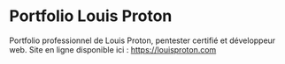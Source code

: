 # Portfolio Louis Proton

Portfolio professionnel de Louis Proton, pentester certifié et développeur web.
Site en ligne disponible ici : https://louisproton.com

